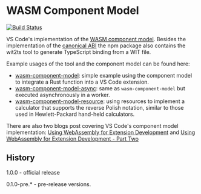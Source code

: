 # WASM Component Model

[![Build Status](https://dev.azure.com/vscode/vscode-wasm/_apis/build/status/microsoft.vscode-wasm?branchName=main)](https://dev.azure.com/vscode/vscode-wasm/_build/latest?definitionId=47&branchName=main)

VS Code's implementation of the [WASM component model](https://github.com/WebAssembly/component-model/blob/main/design/mvp/Explainer.md). Besides the implementation of the [canonical ABI](https://github.com/WebAssembly/component-model/blob/main/design/mvp/CanonicalABI.md) the npm package also contains the wit2ts tool to generate TypeScript binding from a WIT file.

Example usages of the tool and the component model can be found here:

- [wasm-component-model](https://github.com/microsoft/vscode-extension-samples/tree/main/wasm-component-model): simple example using the component model to integrate a Rust function into a VS Code extension.
- [wasm-component-model-async](https://github.com/microsoft/vscode-extension-samples/tree/main/wasm-component-model-async): same as `wasm-component-model` but executed asynchronously in a worker.
- [wasm-component-model-resource](https://github.com/microsoft/vscode-extension-samples/tree/main/wasm-component-model-resource): using resources to implement a calculator that supports the reverse Polish notation, similar to those used in Hewlett-Packard hand-held calculators.

There are also two blogs post covering VS Code's component model implementation: [Using WebAssembly for Extension Development](https://code.visualstudio.com/blogs/2024/05/08/wasm) and [Using WebAssembly for Extension Development - Part Two](https://code.visualstudio.com/blogs/2024/06/07/wasm-part2)

## History

1.0.0 - official release

0.1.0-pre.* - pre-release versions.